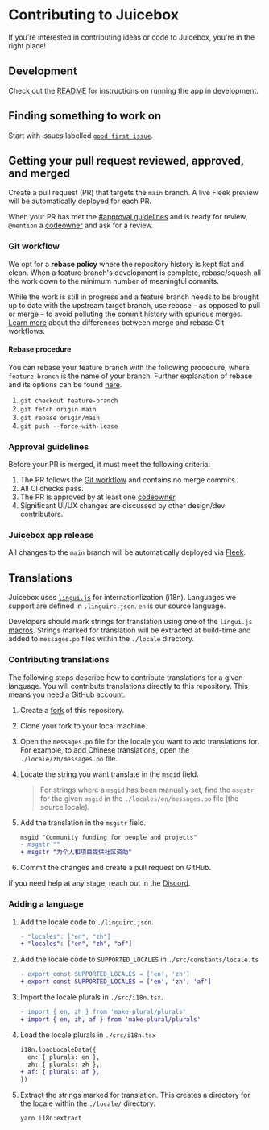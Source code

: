 # Contributing to Juicebox

If you're interested in contributing ideas or code to Juicebox, you're in the
right place!

## Development

Check out the [README](README.md#usage) for instructions on running the app in
development.

## Finding something to work on

Start with issues labelled
[`good first issue`](https://github.com/jbx-protocol/juice-juicehouse/issues?q=is%3Aopen+is%3Aissue+label%3A%22good+first+issue%22).

## Getting your pull request reviewed, approved, and merged

Create a pull request (PR) that targets the `main` branch. A live Fleek preview
will be automatically deployed for each PR.

When your PR has met the [#approval guidelines](approval-guidelines) and is
ready for review, `@mention` a [codeowner](.github/CODEOWNERS) and ask for a
review.

### Git workflow

We opt for a **rebase policy** where the repository history is kept flat and
clean. When a feature branch's development is complete, rebase/squash all the
work down to the minimum number of meaningful commits.

While the work is still in progress and a feature branch needs to be brought up
to date with the upstream target branch, use rebase – as opposed to pull or
merge – to avoid polluting the commit history with spurious merges.
[Learn more](https://www.atlassian.com/git/articles/git-team-workflows-merge-or-rebase)
about the differences between merge and rebase Git workflows.

#### Rebase procedure

You can rebase your feature branch with the following procedure, where `feature-branch` is the name of your branch. Further explanation of rebase and its options can be found [here](https://docs.gitlab.com/ee/topics/git/git_rebase.html).

1. `git checkout feature-branch`
2. `git fetch origin main`
3. `git rebase origin/main`
4. `git push --force-with-lease`

### Approval guidelines

Before your PR is merged, it must meet the following criteria:

1. The PR follows the [Git workflow](#git-workflow) and contains no merge
   commits.
1. All CI checks pass.
1. The PR is approved by at least one [codeowner](.github/CODEOWNERS).
1. Significant UI/UX changes are discussed by other design/dev contributors.

### Juicebox app release

All changes to the `main` branch will be automatically deployed via
[Fleek](https://fleek.co).

## Translations

Juicebox uses [`lingui.js`](https://lingui.js.org) for internationlization
(i18n). Languages we support are defined in `.linguirc.json`. `en` is our source
language.

Developers should mark strings for translation using one of the `lingui.js`
[macros](https://lingui.js.org/ref/macro.html). Strings marked for translation
will be extracted at build-time and added to `messages.po` files within the
`./locale` directory.

### Contributing translations

The following steps describe how to contribute translations for a given
language. You will contribute translations directly to this repository. This
means you need a GitHub account.

1. Create a
   [fork](https://docs.github.com/en/get-started/quickstart/fork-a-repo) of this
   repository.
1. Clone your fork to your local machine.

1. Open the `messages.po` file for the locale you want to add translations for.
   For example, to add Chinese translations, open the `./locale/zh/messages.po`
   file.

1. Locate the string you want translate in the `msgid` field.

   > For strings where a `msgid` has been manually set, find the `msgstr` for
   > the given `msgid` in the `./locales/en/messages.po` file (the source
   > locale).

1. Add the translation in the `msgstr` field.

   ```diff
   msgid "Community funding for people and projects"
   - msgstr ""
   + msgstr "为个人和项目提供社区资助"
   ```

1. Commit the changes and create a pull request on GitHub.

If you need help at any stage, reach out in the
[Discord](https://discord.gg/6jXrJSyDFf).

### Adding a language

1. Add the locale code to `./linguirc.json`.

   ```diff
   - "locales": ["en", "zh"]
   + "locales": ["en", "zh", "af"]
   ```

1. Add the locale code to `SUPPORTED_LOCALES` in `./src/constants/locale.ts`

   ```diff
   - export const SUPPORTED_LOCALES = ['en', 'zh']
   + export const SUPPORTED_LOCALES = ['en', 'zh', 'af']
   ```

1. Import the locale plurals in `./src/i18n.tsx`.

   ```diff
   - import { en, zh } from 'make-plural/plurals'
   + import { en, zh, af } from 'make-plural/plurals'
   ```

1. Load the locale plurals in `./src/i18n.tsx`

   ```diff
   i18n.loadLocaleData({
     en: { plurals: en },
     zh: { plurals: zh },
   + af: { plurals: af },
   })
   ```

1. Extract the strings marked for translation. This creates a directory for the
   locale within the `./locale/` directory:

   ```bash
   yarn i18n:extract
   ```
